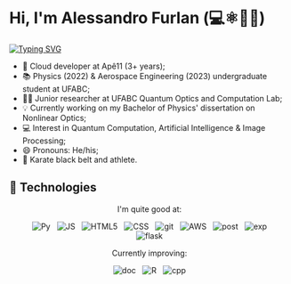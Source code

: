 # Hi, I'm Alessandro Furlan (💻⚛️🚀🥋)

[![Typing SVG](https://readme-typing-svg.herokuapp.com?lines=Cloud+developer+at+Ap%C3%AA11;Physics+undergrad;Aerospace+Engineering+undergrad;Quantum+Optics+Junior+researcher)](https://git.io/typing-svg)

- 💼 Cloud developer at Apê11 (3+ years);
- 📚 Physics (2022) & Aerospace Engineering (2023) undergraduate student at UFABC;
- 🧑‍🔬 Junior researcher at UFABC Quantum Optics and Computation Lab;
- 💡 Currently working on my Bachelor of Physics' dissertation on Nonlinear Optics;
- 💻 Interest in Quantum Computation, Artificial Intelligence & Image Processing;
- 😄 Pronouns: He/his;
- 🥋 Karate black belt and athlete.

## 🔧 Technologies


<div align="center">

I'm quite good at:
    
    
![Py](https://img.shields.io/badge/Python-14354C?style=for-the-badge&logo=python&logoColor=white)
&nbsp;
![JS](https://img.shields.io/badge/JavaScript-F7DF1E?style=for-the-badge&logo=javascript&logoColor=black)
&nbsp;
![HTML5](https://img.shields.io/badge/HTML5-E34F26?style=for-the-badge&logo=html5&logoColor=white)
&nbsp;
![CSS](https://img.shields.io/badge/CSS3-1572B6?style=for-the-badge&logo=css3&logoColor=white)
&nbsp;
![git](https://img.shields.io/badge/Git-E34F26?style=for-the-badge&logo=git&logoColor=white)
&nbsp;
![AWS](https://img.shields.io/badge/Amazon_AWS-232F3E?style=for-the-badge&logo=amazon-aws&logoColor=white)
&nbsp;
![post](https://img.shields.io/badge/PostgreSQL-316192?style=for-the-badge&logo=postgresql&logoColor=white)
&nbsp;
![exp](https://img.shields.io/badge/Express.js-404D59?style=for-the-badge)    
&nbsp;
![flask](https://img.shields.io/badge/Flask-000000?style=for-the-badge&logo=flask&logoColor=white)
&nbsp;
    
Currently improving:

![doc](https://img.shields.io/badge/Docker-2496ED?style=for-the-badge&logo=docker&logoColor=white)
&nbsp;
![R](https://img.shields.io/badge/R-276DC3?style=for-the-badge&logo=r&logoColor=white)
&nbsp;
![cpp](https://img.shields.io/badge/C%2B%2B-00599C?style=for-the-badge&logo=c%2B%2B&logoColor=white)

    
    
</div>
<!--
**alessandrofurlan/alessandrofurlan** is a ✨ _special_ ✨ repository because its `README.md` (this file) appears on your GitHub profile.

Here are some ideas to get you started:

- 🔭 I’m currently working on ...
- 🌱 I’m currently learning ...
- 👯 I’m looking to collaborate on ...
- 🤔 I’m looking for help with ...
- 💬 Ask me about ...
- 📫 How to reach me: ...
- 😄 Pronouns: ...
- ⚡ Fun fact: ...
-->

<div align="center">
    Where else to find me:
    
  [![Linkedin](https://img.shields.io/badge/LinkedIn-0077B5?style=for-the-badge&logo=linkedin&logoColor=white)](https://www.linkedin.com/in/alessandro-credidio-furlan/)
&nbsp;
    
</div>
